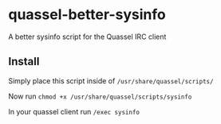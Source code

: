 # quassel-better-sysinfo
A better sysinfo script for the Quassel IRC client

## Install
Simply place this script inside of `/usr/share/quassel/scripts/`

Now run `chmod +x /usr/share/quassel/scripts/sysinfo`

In your quassel client run `/exec sysinfo`
